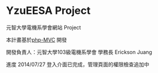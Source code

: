 # YzuEESA Project
元智大學電機系學會網站 Project

本計畫基於<a href="https://github.com/panique/php-mvc">php-MVC</a> 開發

開發負責人：元智大學103級電機系學會 學務長 Erickson Juang

進度
    2014/07/27 登入介面已完成，管理頁面的權限檢查追加中